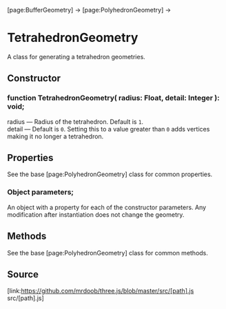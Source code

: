 [page:BufferGeometry] → [page:PolyhedronGeometry] →

# TetrahedronGeometry

A class for generating a tetrahedron geometries.

## Constructor

###  function TetrahedronGeometry( radius: Float, detail: Integer ): void;

radius — Radius of the tetrahedron. Default is `1`.  
detail — Default is `0`. Setting this to a value greater than `0` adds
vertices making it no longer a tetrahedron.

## Properties

See the base [page:PolyhedronGeometry] class for common properties.

###  Object parameters;

An object with a property for each of the constructor parameters. Any
modification after instantiation does not change the geometry.

## Methods

See the base [page:PolyhedronGeometry] class for common methods.

## Source

[link:https://github.com/mrdoob/three.js/blob/master/src/[path].js
src/[path].js]

